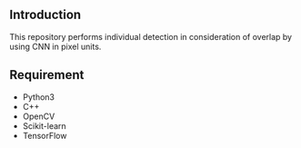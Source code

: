 ## Introduction
This repository performs individual detection in consideration of overlap by using CNN in pixel units.

<!-- ## Directory structure
root/  
&emsp;├ data/  
&emsp;│&emsp;&ensp;├ cord/  
&emsp;│&emsp;&ensp;├ dens/  
&emsp;│&emsp;&ensp;└ pred/  
&emsp;│&emsp;&ensp;  
&emsp;├ image/  
&emsp;├ movie/  
&emsp;└  src/  
&emsp;&emsp;&ensp;├ datasets/  
&emsp;&emsp;&ensp;│&emsp;├ Makefile   
&emsp;&emsp;&ensp;│&emsp;├ movie2image.cpp   
&emsp;&emsp;&ensp;│&emsp;├ movie2training_data.py   
&emsp;&emsp;&ensp;│&emsp;├ image2training_data.py   
&emsp;&emsp;&ensp;│&emsp;├ cord2dens.py   
&emsp;&emsp;&ensp;│&emsp;└ pred_image2movie.py   
&emsp;&emsp;&ensp;│   
&emsp;&emsp;&ensp;└ model/  
&emsp;&emsp;&emsp;&emsp;&emsp;├ cnn_util.py   
&emsp;&emsp;&emsp;&emsp;&emsp;├ cnn_model.py  
&emsp;&emsp;&emsp;&emsp;&emsp;├ cnn_learning.py  
&emsp;&emsp;&emsp;&emsp;&emsp;├ cnn_predict.py  
&emsp;&emsp;&emsp;&emsp;&emsp;├ clustering.py  
&emsp;&emsp;&emsp;&emsp;&emsp;└ evaluation.py -->

## Requirement
* Python3
* C++
* OpenCV
* Scikit-learn
* TensorFlow

<!--
## Source code
1. movie2image.cpp
    * To get images from movie at arbitrary interval (default: 1 min).

2. movie2trainingData.py
    * First, load movie. Second, Select feature points with a mouse for specific frames,
    and output the coordinate of density map (.npy).

3. image2trainingData.py
    * Input the directory path, select feature points with a mouse for all image file,
    and output the coordinate of density map (.npy).

4. cord2dens.py
    * Input the directory path of cordinate file (.csv), output density map of various kernel size (.npy).

5. cnn_pixel.py
    * This model (7 layer CNN) learns an equation that converts **each pixel** of input
    image into a density map. And, estimate using learned model.

6. clustering.py
    * Clustering by MeanShift. the centroid of cluster is the detection point.

7. accuracy.py
    * To calculate the accuracy. If the distance between the estimation and ground truth is
    less than threshold (arg:distThreshold), it is regarded as the correct estimation.

## Learning Data
To create learning data in the following procedure.
1. To get images from movie. To input the path of movie file and the path of output image file.
```
make
```
or
```
g++ -o movie2image.cpp `pkg-config --cflags opencv` `pkg-config --libs opencv`
```

2. By clicking the image, labeling is done and learning data is created. To input the path of image file.
```
python3 image2trainingData.py
```

3. If you want learning data of arbitrary frames, to create it by the following procedure. To input the path of movie file. To press "P" when the desired frame appear.
```
python3 movie2trainingData.py
```

## Training Your Own Model
To train your own models, follow these steps.  

### Training
To set the path of learning image and path of answer data(density map).
```
python3 cnn_pixel.py
```

### Estimation
To set path of learned model. And, set estimation value to True. It is argument of main function.
```
python3 cnn_pixel.py
```

### Clustering
To set path of estimation file (numpy file) and path of image.
```
python3 clustering.py
```

### Evaluation
To set path of estimation file and path of groundTruth file.
```
python3 accuracy.py
```

->